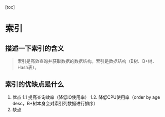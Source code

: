 [toc]

# 索引
## 描述一下索引的含义
> 索引是高效查询并获取数据的数据结构。索引是数据结构（B树、B+树、Hash表）。

## 索引的优缺点是什么
1. 优点
1.1 提高查询效率（降低IO使用率）
1.2. 降低CPU使用率（order by age desc，B+树本身会对索引列数据进行排序）
2. 缺点 
